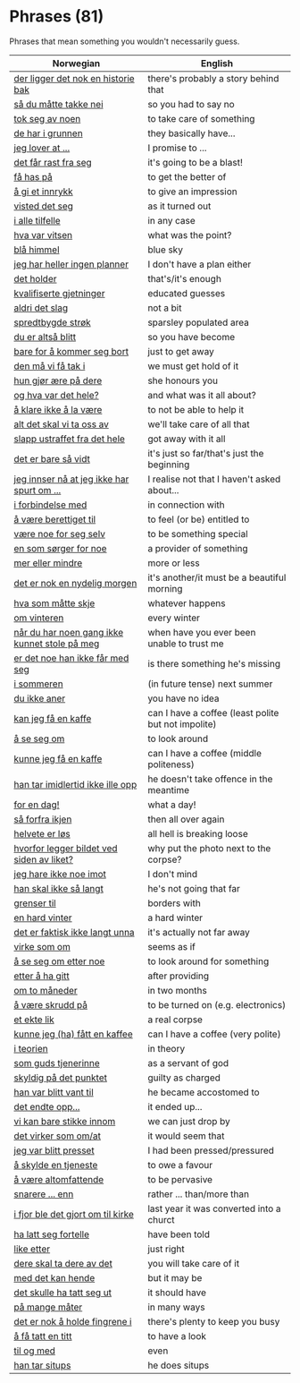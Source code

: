 # Phrases (81)

Phrases that mean something you wouldn't necessarily guess.

| Norwegian | English |
| --- | --- |
| [der ligger det nok en historie bak](https://www.ordnett.no/search?language=no&phrase=der%20ligger%20det%20nok%20en%20historie%20bak) | there's probably a story behind that |
| [så du måtte takke nei](https://www.ordnett.no/search?language=no&phrase=så%20du%20måtte%20takke%20nei) | so you had to say no |
| [tok seg av noen](https://www.ordnett.no/search?language=no&phrase=tok%20seg%20av%20noen) | to take care of something |
| [de har i grunnen](https://www.ordnett.no/search?language=no&phrase=de%20har%20i%20grunnen) | they basically have... |
| [jeg lover at ...](https://www.ordnett.no/search?language=no&phrase=jeg%20lover%20at%20...) | I promise to ... |
| [det får rast fra seg](https://www.ordnett.no/search?language=no&phrase=det%20får%20rast%20fra%20seg) | it's going to be a blast! |
| [få has på](https://www.ordnett.no/search?language=no&phrase=få%20has%20på) | to get the better of |
| [å gi et innrykk](https://www.ordnett.no/search?language=no&phrase=å%20gi%20et%20innrykk) | to give an impression |
| [visted det seg](https://www.ordnett.no/search?language=no&phrase=visted%20det%20seg) | as it turned out |
| [i alle tilfelle](https://www.ordnett.no/search?language=no&phrase=i%20alle%20tilfelle) | in any case |
| [hva var vitsen](https://www.ordnett.no/search?language=no&phrase=hva%20var%20vitsen) | what was the point? |
| [blå himmel](https://www.ordnett.no/search?language=no&phrase=blå%20himmel) | blue sky |
| [jeg har heller ingen planner](https://www.ordnett.no/search?language=no&phrase=jeg%20har%20heller%20ingen%20planner) | I don't have a plan either |
| [det holder](https://www.ordnett.no/search?language=no&phrase=det%20holder) | that's/it's enough |
| [kvalifiserte gjetninger](https://www.ordnett.no/search?language=no&phrase=kvalifiserte%20gjetninger) | educated guesses |
| [aldri det slag](https://www.ordnett.no/search?language=no&phrase=aldri%20det%20slag) | not a bit |
| [spredtbygde strøk](https://www.ordnett.no/search?language=no&phrase=spredtbygde%20strøk) | sparsley populated area |
| [du er altså blitt](https://www.ordnett.no/search?language=no&phrase=du%20er%20altså%20blitt) | so you have become |
| [bare for å kommer seg bort](https://www.ordnett.no/search?language=no&phrase=bare%20for%20å%20kommer%20seg%20bort) | just to get away |
| [den må vi få tak i](https://www.ordnett.no/search?language=no&phrase=den%20må%20vi%20få%20tak%20i) | we must get hold of it |
| [hun gjør ære på dere](https://www.ordnett.no/search?language=no&phrase=hun%20gjør%20ære%20på%20dere) | she honours you |
| [og hva var det hele?](https://www.ordnett.no/search?language=no&phrase=og%20hva%20var%20det%20hele?) | and what was it all about? |
| [å klare ikke å la være](https://www.ordnett.no/search?language=no&phrase=å%20klare%20ikke%20å%20la%20være) | to not be able to help it |
| [alt det skal vi ta oss av](https://www.ordnett.no/search?language=no&phrase=alt%20det%20skal%20vi%20ta%20oss%20av) | we'll take care of all that |
| [slapp ustraffet fra det hele](https://www.ordnett.no/search?language=no&phrase=slapp%20ustraffet%20fra%20det%20hele) | got away with it all |
| [det er bare så vidt](https://www.ordnett.no/search?language=no&phrase=det%20er%20bare%20så%20vidt) | it's just so far/that's just the beginning |
| [jeg innser nå at jeg ikke har spurt om ...](https://www.ordnett.no/search?language=no&phrase=jeg%20innser%20nå%20at%20jeg%20ikke%20har%20spurt%20om%20...) | I realise not that I haven't asked about... |
| [i forbindelse med](https://www.ordnett.no/search?language=no&phrase=i%20forbindelse%20med) | in connection with |
| [å være berettiget til](https://www.ordnett.no/search?language=no&phrase=å%20være%20berettiget%20til) | to feel (or be) entitled to |
| [være noe for seg selv](https://www.ordnett.no/search?language=no&phrase=være%20noe%20for%20seg%20selv) | to be something special |
| [en som sørger for noe](https://www.ordnett.no/search?language=no&phrase=en%20som%20sørger%20for%20noe) | a provider of something |
| [mer eller mindre](https://www.ordnett.no/search?language=no&phrase=mer%20eller%20mindre) | more or less |
| [det er nok en nydelig morgen](https://www.ordnett.no/search?language=no&phrase=det%20er%20nok%20en%20nydelig%20morgen) | it's another/it must be a beautiful morning |
| [hva som måtte skje](https://www.ordnett.no/search?language=no&phrase=hva%20som%20måtte%20skje) | whatever happens |
| [om vinteren](https://www.ordnett.no/search?language=no&phrase=om%20vinteren) | every winter |
| [når du har noen gang ikke kunnet stole på meg](https://www.ordnett.no/search?language=no&phrase=når%20du%20har%20noen%20gang%20ikke%20kunnet%20stole%20på%20meg) | when have you ever been unable to trust me |
| [er det noe han ikke får med seg](https://www.ordnett.no/search?language=no&phrase=er%20det%20noe%20han%20ikke%20får%20med%20seg) | is there something he's missing |
| [i sommeren](https://www.ordnett.no/search?language=no&phrase=i%20sommeren) | (in future tense) next summer |
| [du ikke aner](https://www.ordnett.no/search?language=no&phrase=du%20ikke%20aner) | you have no idea |
| [kan jeg få en kaffe](https://www.ordnett.no/search?language=no&phrase=kan%20jeg%20få%20en%20kaffe) | can I have a coffee (least polite but not impolite) |
| [å se seg om](https://www.ordnett.no/search?language=no&phrase=å%20se%20seg%20om) | to look around |
| [kunne jeg få en kaffe](https://www.ordnett.no/search?language=no&phrase=kunne%20jeg%20få%20en%20kaffe) | can I have a coffee (middle politeness) |
| [han tar imidlertid ikke ille opp](https://www.ordnett.no/search?language=no&phrase=han%20tar%20imidlertid%20ikke%20ille%20opp) | he doesn't take offence in the meantime |
| [for en dag!](https://www.ordnett.no/search?language=no&phrase=for%20en%20dag!) | what a day! |
| [så forfra ikjen](https://www.ordnett.no/search?language=no&phrase=så%20forfra%20ikjen) | then all over again |
| [helvete er løs](https://www.ordnett.no/search?language=no&phrase=helvete%20er%20løs) | all hell is breaking loose |
| [hvorfor legger bildet ved siden av liket?](https://www.ordnett.no/search?language=no&phrase=hvorfor%20legger%20bildet%20ved%20siden%20av%20liket?) | why put the photo next to the corpse? |
| [jeg hare ikke noe imot](https://www.ordnett.no/search?language=no&phrase=jeg%20hare%20ikke%20noe%20imot) | I don't mind |
| [han skal ikke så langt](https://www.ordnett.no/search?language=no&phrase=han%20skal%20ikke%20så%20langt) | he's not going that far |
| [grenser til](https://www.ordnett.no/search?language=no&phrase=grenser%20til) | borders with |
| [en hard vinter](https://www.ordnett.no/search?language=no&phrase=en%20hard%20vinter) | a hard winter |
| [det er faktisk ikke langt unna](https://www.ordnett.no/search?language=no&phrase=det%20er%20faktisk%20ikke%20langt%20unna) | it's actually not far away |
| [virke som om](https://www.ordnett.no/search?language=no&phrase=virke%20som%20om) | seems as if |
| [å se seg om etter noe](https://www.ordnett.no/search?language=no&phrase=å%20se%20seg%20om%20etter%20noe) | to look around for something |
| [etter å ha gitt](https://www.ordnett.no/search?language=no&phrase=etter%20å%20ha%20gitt) | after providing |
| [om to måneder](https://www.ordnett.no/search?language=no&phrase=om%20to%20måneder) | in two months |
| [å være skrudd på](https://www.ordnett.no/search?language=no&phrase=å%20være%20skrudd%20på) | to be turned on (e.g. electronics) |
| [et ekte lik](https://www.ordnett.no/search?language=no&phrase=et%20ekte%20lik) | a real corpse |
| [kunne jeg (ha) fått en kaffee](https://www.ordnett.no/search?language=no&phrase=kunne%20jeg%20(ha)%20fått%20en%20kaffee) | can I have a coffee (very polite) |
| [i teorien](https://www.ordnett.no/search?language=no&phrase=i%20teorien) | in theory |
| [som guds tjenerinne](https://www.ordnett.no/search?language=no&phrase=som%20guds%20tjenerinne) | as a servant of god |
| [skyldig på det punktet](https://www.ordnett.no/search?language=no&phrase=skyldig%20på%20det%20punktet) | guilty as charged |
| [han var blitt vant til](https://www.ordnett.no/search?language=no&phrase=han%20var%20blitt%20vant%20til) | he became accostomed to |
| [det endte opp...](https://www.ordnett.no/search?language=no&phrase=det%20endte%20opp...) | it ended up... |
| [vi kan bare stikke innom](https://www.ordnett.no/search?language=no&phrase=vi%20kan%20bare%20stikke%20innom) | we can just drop by |
| [det virker som om/at](https://www.ordnett.no/search?language=no&phrase=det%20virker%20som%20om/at) | it would seem that |
| [jeg var blitt presset](https://www.ordnett.no/search?language=no&phrase=jeg%20var%20blitt%20presset) | I had been pressed/pressured |
| [å skylde en tjeneste](https://www.ordnett.no/search?language=no&phrase=å%20skylde%20en%20tjeneste) | to owe a favour |
| [å være altomfattende](https://www.ordnett.no/search?language=no&phrase=å%20være%20altomfattende) | to be pervasive |
| [snarere ... enn](https://www.ordnett.no/search?language=no&phrase=snarere%20...%20enn) | rather ... than/more than |
| [i fjor ble det gjort om til kirke](https://www.ordnett.no/search?language=no&phrase=i%20fjor%20ble%20det%20gjort%20om%20til%20kirke) | last year it was converted into a churct |
| [ha latt seg fortelle](https://www.ordnett.no/search?language=no&phrase=ha%20latt%20seg%20fortelle) | have been told |
| [like etter](https://www.ordnett.no/search?language=no&phrase=like%20etter) | just right |
| [dere skal ta dere av det](https://www.ordnett.no/search?language=no&phrase=dere%20skal%20ta%20dere%20av%20det) | you will take care of it |
| [med det kan hende](https://www.ordnett.no/search?language=no&phrase=med%20det%20kan%20hende) | but it may be |
| [det skulle ha tatt seg ut](https://www.ordnett.no/search?language=no&phrase=det%20skulle%20ha%20tatt%20seg%20ut) | it should have |
| [på mange måter](https://www.ordnett.no/search?language=no&phrase=på%20mange%20måter) | in many ways |
| [det er nok å holde fingrene i](https://www.ordnett.no/search?language=no&phrase=det%20er%20nok%20å%20holde%20fingrene%20i) | there's plenty to keep you busy |
| [å få tatt en titt](https://www.ordnett.no/search?language=no&phrase=å%20få%20tatt%20en%20titt) | to have a look |
| [til og med](https://www.ordnett.no/search?language=no&phrase=til%20og%20med) | even |
| [han tar situps](https://www.ordnett.no/search?language=no&phrase=han%20tar%20situps) | he does situps |

